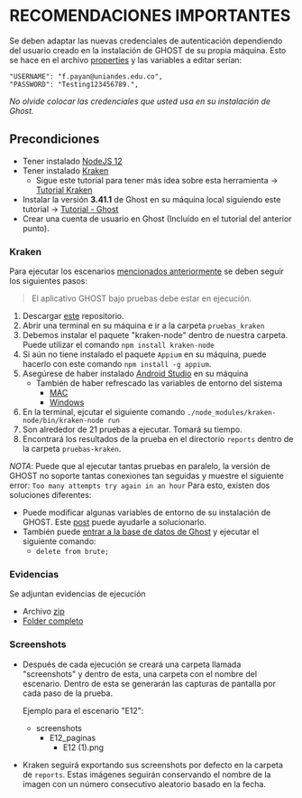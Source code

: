 # RECOMENDACIONES IMPORTANTES

Se deben adaptar las nuevas credenciales de autenticación dependiendo del usuario creado en la instalación de GHOST de su propia máquina. Esto se hace en el archivo [properties](https://github.com/fanpay/tsdc_ghost/blob/main/semana_8/pruebas_reconocimiento/kraken/3.41.1/properties.json) y las variables a editar serían:

    "USERNAME": "f.payan@uniandes.edu.co",
    "PASSWORD": "Testing123456789.",

*No olvide colocar las credenciales que usted usa en su instalación de Ghost.*    

## Precondiciones

* Tener instalado [NodeJS 12](https://nodejs.org/en/blog/release/v12.22.12) 
* Tener instalado [Kraken](https://thesoftwaredesignlab.github.io/Kraken/)
    - Sigue este tutorial para tener más idea sobre esta herramienta -> [Tutorial Kraken](https://thesoftwaredesignlab.github.io/AutTestingCodelabs/kraken-web-testing-tool/index.html#0)
* Instalar la versión **3.41.1** de Ghost en su máquina local siguiendo este tutorial -> [Tutorial - Ghost](https://thesoftwaredesignlab.github.io/AutTestingCodelabs/ghost-local-deployment/index.html#0)
* Crear una cuenta de usuario en Ghost (Incluído en el tutorial del anterior punto).

### Kraken

Para ejecutar los escenarios [mencionados anteriormente](https://github.com/fanpay/tsdc_ghost/blob/main/semana_8/README.md) se deben seguir los siguientes pasos:

> El aplicativo GHOST bajo pruebas debe estar en ejecución. 

1. Descargar [este](https://github.com/fanpay/tsdc_ghost) repositorio.
2. Abrir una terminal en su máquina e ir a la carpeta `pruebas_kraken`
3. Debemos instalar el paquete "kraken-node" dentro de nuestra carpeta. Puede utilizar el comando `npm install kraken-node`
4. Si aún no tiene instalado el paquete `Appium` en su máquina, puede hacerlo con este comando `npm install -g appium`. 
5. Asegúrese de haber instalado [Android Studio](https://developer.android.com/studio) en su máquina
    - También de haber refrescado las variables de entorno del sistema
        - [MAC](https://dev.to/ravics09/solution-of-command-not-found-adb-error-29e7)
        - [Windows](https://linuxhint.com/fix-adb-not-recognize-internal-external-command-windows-10/)
6. En la terminal, ejcutar el siguiente comando
    `./node_modules/kraken-node/bin/kraken-node run`
7. Son alrededor de 21 pruebas a ejecutar. Tomará su tiempo.
8. Encontrará los resultados de la prueba en el directorio `reports` dentro de la carpeta `pruebas-kraken`.

*NOTA*: Puede que al ejecutar tantas pruebas en paralelo, la versión de GHOST no soporte tantas conexiones tan seguidas y muestre el siguiente error: `Too many attempts try again in an hour`
Para esto, existen dos soluciones diferentes:
- Puede modificar algunas variables de entorno de su instalación de GHOST. Este [post](https://forum.ghost.org/t/disable-too-many-attempts-try-again-in-an-hour/4087/2) puede ayudarle a solucionarlo. 
- También puede [entrar a la base de datos de Ghost](https://codehangar.io/viewing-local-ghost-database-sqlite-db-files/) y ejecutar el siguiente comando:
    - `delete from brute;`


### Evidencias
Se adjuntan evidencias de ejecución
- Archivo [zip](https://uniandes-my.sharepoint.com/:u:/g/personal/f_payan_uniandes_edu_co/ES7xQOLmYS1Pmu-QpKqBWIUBDvZKQeAAtL0tdUn5foygSg?e=IrPiTS)
- [Folder completo](https://uniandes-my.sharepoint.com/:f:/g/personal/f_payan_uniandes_edu_co/El5wNaHx8sJNrEdHqYiCslUBhJ6NzVXRiGUImz4spQVt-A?e=GFWgg5)


### Screenshots
* Después de cada ejecución se creará una carpeta llamada "screenshots" y dentro de esta, una carpeta con el nombre del escenario. Dentro de esta se generarán las capturas de pantalla por cada paso de la prueba.

    Ejemplo para el escenario "E12":
    - screenshots
        - E12_paginas
            - E12 (1).png

* Kraken seguirá exportando sus screenshots por defecto en la carpeta de `reports`. Estas imágenes seguirán conservando el nombre de la imagen con un número consecutivo aleatorio basado en la fecha.